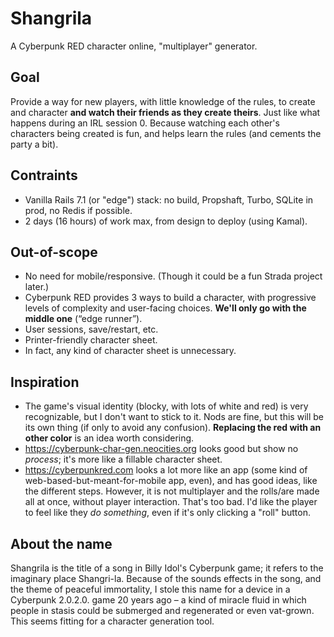 # Shangrila

A Cyberpunk RED character online, "multiplayer" generator.

## Goal

Provide a way for new players, with little knowledge of the rules, to create and character 
**and watch their friends as they create theirs**. Just like what happens during an IRL 
session 0. Because watching each other's characters being created is fun, and helps learn 
the rules (and cements the party a bit).

## Contraints

*   Vanilla Rails 7.1 (or "edge") stack: no build, Propshaft, Turbo, SQLite in prod, no Redis if possible.
*   2 days (16 hours) of work max, from design to deploy (using Kamal).

## Out-of-scope

*   No need for mobile/responsive. (Though it could be a fun Strada project later.)
*   Cyberpunk RED provides 3 ways to build a character, with progressive levels of complexity 
    and user-facing choices. **We'll only go with the middle one** (“edge runner”).
*   User sessions, save/restart, etc.
*   Printer-friendly character sheet.
*   In fact, any kind of character sheet is unnecessary.

## Inspiration

*   The game's visual identity (blocky, with lots of white and red) is very recognizable, 
    but I don't want to stick to it. Nods are fine, but this will be its own thing (if only 
    to avoid any confusion). **Replacing the red with an other color** is an idea worth considering.
*   https://cyberpunk-char-gen.neocities.org looks good but show no _process_; it's more like 
    a fillable character sheet.
*   https://cyberpunkred.com looks a lot more like an app (some kind of web-based-but-meant-for-mobile 
    app, even), and has good ideas, like the different steps. However, it is not multiplayer 
    and the rolls/are made all at once, without player interaction. That's too bad. I'd like 
    the player to feel like they _do something_, even if it's only clicking a "roll" button.


## About the name

Shangrila is the title of a song in Billy Idol's Cyberpunk game; it refers to the imaginary place Shangri-la. Because 
of the sounds effects in the song, and the theme of peaceful immortality, I stole this name for a device in a Cyberpunk 
2.0.2.0. game 20 years ago – a kind of miracle fluid in which people in stasis could be submerged and regenerated or 
even vat-grown. This seems fitting for a character generation tool.


